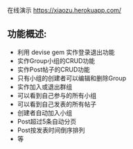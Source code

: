 在线演示 https://xiaozu.herokuapp.com/

## 功能概述:
- 利用 devise gem 实作登录退出功能
- 实作Group小组的CRUD功能
- 实作Post帖子的CRUD功能
- 只有小组的创建者可以编辑和删除Group
- 实作加入或退出群组
- 可以看到自己参与的所有小组
- 可以看到自己发表的所有帖子
- 创建者自动加入小组
- Post超过5条自动分页
- Post按发表时间倒序排列
- 等
